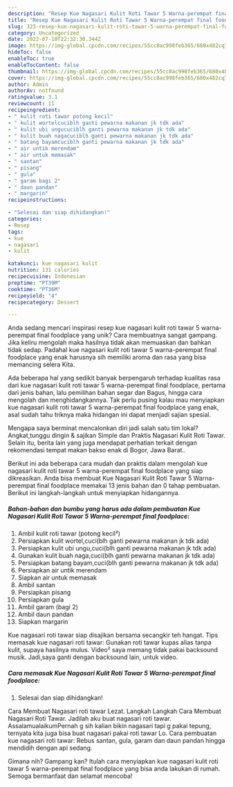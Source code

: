 ```yaml
---
description: "Resep Kue Nagasari Kulit Roti Tawar 5 Warna-perempat final foodplace yang Bisa Manjain Lidah"
title: "Resep Kue Nagasari Kulit Roti Tawar 5 Warna-perempat final foodplace yang Bisa Manjain Lidah"
slug: 323-resep-kue-nagasari-kulit-roti-tawar-5-warna-perempat-final-foodplace-yang-bisa-manjain-lidah
category: Uncategorized
date: 2022-07-10T22:32:30.344Z
image: https://img-global.cpcdn.com/recipes/55cc8ac998feb365/680x482cq70/kue-nagasari-kulit-roti-tawar-5-warna-perempat-final-foodplace-foto-resep-utama.jpg
hideToc: false
enableToc: true
enableTocContent: false
thumbnail: https://img-global.cpcdn.com/recipes/55cc8ac998feb365/680x482cq70/kue-nagasari-kulit-roti-tawar-5-warna-perempat-final-foodplace-foto-resep-utama.jpg
cover: https://img-global.cpcdn.com/recipes/55cc8ac998feb365/680x482cq70/kue-nagasari-kulit-roti-tawar-5-warna-perempat-final-foodplace-foto-resep-utama.jpg
author: Admin
authorAv: notfound
ratingvalue: 3.1
reviewcount: 11
recipeingredient:
- " kulit roti tawar potong kecil"
- " kulit wortelcuciblh ganti pewarna makanan jk tdk ada"
- " kulit ubi ungucuciblh ganti pewarna makanan jk tdk ada"
- " kulit buah nagacuciblh ganti pewarna makanan jk tdk ada"
- " batang bayamcuciblh ganti pewarna makanan jk tdk ada"
- " air untik merendam"
- " air untuk memasak"
- " santan"
- " pisang"
- " gula"
- " garam bagi 2"
- " daun pandan"
- " margarin"
recipeinstructions:

- "Selesai dan siap dihidangkan!"
categories:
- Resep
tags:
- kue
- nagasari
- kulit

katakunci: kue nagasari kulit 
nutrition: 131 calories
recipecuisine: Indonesian
preptime: "PT39M"
cooktime: "PT36M"
recipeyield: "4"
recipecategory: Dessert

---
```





Anda sedang mencari inspirasi resep kue nagasari kulit roti tawar 5 warna-perempat final foodplace yang unik? Cara membuatnya sangat gampang. Jika keliru mengolah maka hasilnya tidak akan memuaskan dan bahkan tidak sedap. Padahal kue nagasari kulit roti tawar 5 warna-perempat final foodplace yang enak harusnya sih memiliki aroma dan rasa yang bisa memancing selera Kita.





Ada beberapa hal yang sedikit banyak berpengaruh terhadap kualitas rasa dari kue nagasari kulit roti tawar 5 warna-perempat final foodplace, pertama dari jenis bahan, lalu pemilihan bahan segar dan Bagus, hingga cara mengolah dan menghidangkannya. Tak perlu pusing kalau mau menyiapkan kue nagasari kulit roti tawar 5 warna-perempat final foodplace yang enak,      asal sudah tahu triknya maka hidangan ini dapat menjadi sajian spesial.














Mengapa saya berminat mencalonkan diri jadi salah satu tim lokal? Angkat,tunggu dingin &amp; sajikan Simple dan Praktis Nagasari Kulit Roti Tawar. Selain itu, berita lain yang juga mendapat perhatian terkait dengan rekomendasi tempat makan bakso enak di Bogor, Jawa Barat..






Berikut ini ada beberapa cara mudah dan praktis dalam mengolah kue nagasari kulit roti tawar 5 warna-perempat final foodplace yang siap dikreasikan. Anda bisa membuat Kue Nagasari Kulit Roti Tawar 5 Warna-perempat final foodplace memakai 13 jenis bahan dan 0 tahap pembuatan. Berikut ini langkah-langkah untuk menyiapkan hidangannya.

<!--inarticleads1-->

##### Bahan-bahan dan bumbu yang harus ada dalam pembuatan Kue Nagasari Kulit Roti Tawar 5 Warna-perempat final foodplace:

1. Ambil  kulit roti tawar (potong kecil²)
1. Persiapkan  kulit wortel,cuci(blh ganti pewarna makanan jk tdk ada)
1. Persiapkan  kulit ubi ungu,cuci(blh ganti pewarna makanan jk tdk ada)
1. Gunakan  kulit buah naga,cuci(blh ganti pewarna makanan jk tdk ada)
1. Persiapkan  batang bayam,cuci(blh ganti pewarna makanan jk tdk ada)
1. Persiapkan  air untik merendam
1. Siapkan  air untuk memasak
1. Ambil  santan
1. Persiapkan  pisang
1. Persiapkan  gula
1. Ambil  garam (bagi 2)
1. Ambil  daun pandan
1. Siapkan  margarin


Kue nagasari roti tawar siap disajikan bersama secangkir teh hangat. Tips memasak kue nagasari roti tawar: Gunakan roti tawar kupas alias tanpa kulit, supaya hasilnya mulus. Video² saya memang tidak pakai backsound musik. Jadi,saya ganti dengan backsound lain, untuk video. 

<!--inarticleads2-->

##### Cara memasak Kue Nagasari Kulit Roti Tawar 5 Warna-perempat final foodplace:


1. Selesai dan siap dihidangkan!

Cara Membuat Nagasari roti tawar Lezat. Langkah Langkah Cara Membuat Nagasari Roti Tawar. Jadilah aku buat nagasari roti tawar. AssalamualaikumPernah g sih kalian bikin nagasari tapi g pakai tepung, ternyata kita juga bisa buat nagasari pakai roti tawar Lo. Cara pembuatan kue nagasari roti tawar: Rebus santan, gula, garam dan daun pandan hingga mendidih dengan api sedang. 

Gimana nih? Gampang kan? Itulah cara menyiapkan kue nagasari kulit roti tawar 5 warna-perempat final foodplace yang bisa anda lakukan di rumah. Semoga bermanfaat dan selamat mencoba!
